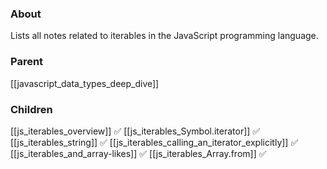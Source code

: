 ### About
Lists all notes related to iterables in the JavaScript programming language.

### Parent
[[javascript_data_types_deep_dive]]

### Children
[[js_iterables_overview]] ✅
[[js_iterables_Symbol.iterator]] ✅
[[js_iterables_string]] ✅
[[js_iterables_calling_an_iterator_explicitly]] ✅
[[js_iterables_and_array-likes]] ✅
[[js_iterables_Array.from]] ✅